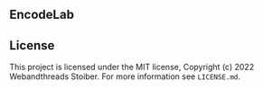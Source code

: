 ## EncodeLab

## License

This project is licensed under the MIT license, Copyright (c) 2022 Webandthreads
Stoiber. For more information see `LICENSE.md`.
